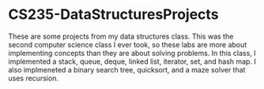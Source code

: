 # CS235-DataStructuresProjects
These are some projects from my data structures class. This was the second computer science class I ever took, so these labs are more about implementing concepts than they are about solving problems.
In this class, I implemented a stack, queue, deque, linked list, iterator, set, and hash map. I also implmeneted a binary search tree, quicksort, and a maze solver that uses recursion.
